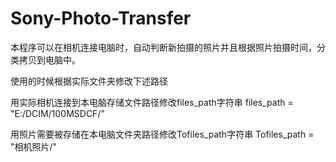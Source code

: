 # Sony-Photo-Transfer

本程序可以在相机连接电脑时，自动判断新拍摄的照片并且根据照片拍摄时间，分类拷贝到电脑中。

使用的时候根据实际文件夹修改下述路径

用实际相机连接到本电脑存储文件路径修改files_path字符串
files_path = "E:/DCIM/100MSDCF/"

用照片需要被存储在本电脑文件夹路径修改Tofiles_path字符串
Tofiles_path = "相机照片/"
